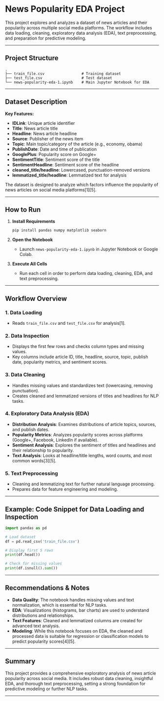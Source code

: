 # News Popularity EDA Project

This project explores and analyzes a dataset of news articles and their popularity across multiple social media platforms. The workflow includes data loading, cleaning, exploratory data analysis (EDA), text preprocessing, and preparation for predictive modeling.

---

## Project Structure

```
.
├── train_file.csv                 # Training dataset
├── test_file.csv                  # Test dataset
└── news-popularity-eda-1.ipynb    # Main Jupyter Notebook for EDA
```

---

## Dataset Description

**Key Features:**

- **IDLink**: Unique article identifier  
- **Title**: News article title  
- **Headline**: News article headline  
- **Source**: Publisher of the news item  
- **Topic**: Main topic/category of the article (e.g., economy, obama)  
- **PublishDate**: Date and time of publication  
- **GooglePlus**: Popularity score on Google+  
- **SentimentTitle**: Sentiment score of the title  
- **SentimentHeadline**: Sentiment score of the headline  
- **cleaned_title/headline**: Lowercased, punctuation-removed versions  
- **lemmatized_title/headline**: Lemmatized text for analysis  

The dataset is designed to analyze which factors influence the popularity of news articles on social media platforms[1][5].

---

## How to Run

1. **Install Requirements**

   ```bash
   pip install pandas numpy matplotlib seaborn
   ```

2. **Open the Notebook**

   - Launch `news-popularity-eda-1.ipynb` in Jupyter Notebook or Google Colab.

3. **Execute All Cells**

   - Run each cell in order to perform data loading, cleaning, EDA, and text preprocessing.

---

## Workflow Overview

### 1. Data Loading

- Reads `train_file.csv` and `test_file.csv` for analysis[1].

### 2. Data Inspection

- Displays the first few rows and checks column types and missing values.
- Key columns include article ID, title, headline, source, topic, publish date, popularity metrics, and sentiment scores.

### 3. Data Cleaning

- Handles missing values and standardizes text (lowercasing, removing punctuation).
- Creates cleaned and lemmatized versions of titles and headlines for NLP tasks.

### 4. Exploratory Data Analysis (EDA)

- **Distribution Analysis**: Examines distributions of article topics, sources, and publish dates.
- **Popularity Metrics**: Analyzes popularity scores across platforms (Google+, Facebook, LinkedIn if available).
- **Sentiment Analysis**: Explores the sentiment of titles and headlines and their relationship to popularity.
- **Text Analysis**: Looks at headline/title lengths, word counts, and most common words[3][5].

### 5. Text Preprocessing

- Cleaning and lemmatizing text for further natural language processing.
- Prepares data for feature engineering and modeling.

---

## Example: Code Snippet for Data Loading and Inspection

```python
import pandas as pd

# Load dataset
df = pd.read_csv('train_file.csv')

# Display first 5 rows
print(df.head())

# Check for missing values
print(df.isnull().sum())
```

---

## Recommendations & Notes

- **Data Quality**: The notebook handles missing values and text normalization, which is essential for NLP tasks.
- **EDA**: Visualizations (histograms, bar charts) are used to understand distributions and relationships.
- **Text Features**: Cleaned and lemmatized columns are created for advanced text analysis.
- **Modeling**: While this notebook focuses on EDA, the cleaned and processed data is suitable for regression or classification models to predict popularity scores[4][5].

---

## Summary

This project provides a comprehensive exploratory analysis of news article popularity across social media. It includes robust data cleaning, insightful EDA, and thorough text preprocessing, setting a strong foundation for predictive modeling or further NLP tasks.

---

